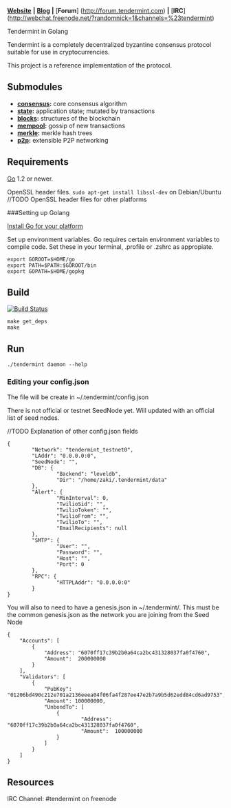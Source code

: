 [**Website**](http://tendermint.com) **|** 
[**Blog**](http://tendermint.com/posts/) **|**
[**Forum**] (http://forum.tendermint.com) **|**
[**IRC**] (http://webchat.freenode.net/?randomnick=1&channels=%23tendermint)

Tendermint in Golang

Tendermint is a completely decentralized byzantine consensus protocol suitable for use in cryptocurrencies.

This project is a reference implementation of the protocol.

## Submodules

* **[consensus](https://github.com/tendermint/tendermint/blob/master/consensus):** core consensus algorithm
* **[state](https://github.com/tendermint/tendermint/blob/master/state):** application state; mutated by transactions
* **[blocks](https://github.com/tendermint/tendermint/blob/master/blocks):** structures of the blockchain
* **[mempool](https://github.com/tendermint/tendermint/blob/master/mempool):** gossip of new transactions
* **[merkle](https://github.com/tendermint/tendermint/blob/master/merkle):** merkle hash trees
* **[p2p](https://github.com/tendermint/tendermint/blob/master/p2p):**  extensible P2P networking

## Requirements

[Go](http://golang.org) 1.2 or newer.

OpenSSL header files. `sudo apt-get install libssl-dev` on Debian/Ubuntu
//TODO OpenSSL header files for other platforms


###Setting up Golang

[Install Go for your platform](https://golang.org/doc/install)

Set up environment variables. Go requires certain environment variables to compile code. Set these in your terminal, .profile or .zshrc as appropiate.

```
export GOROOT=$HOME/go
export PATH=$PATH:$GOROOT/bin
export GOPATH=$HOME/gopkg
```

## Build

[![Build Status](https://drone.io/github.com/tendermint/tendermint/status.png)](https://drone.io/github.com/tendermint/tendermint/latest)

```
make get_deps
make
```

## Run

`./tendermint daemon --help`



### Editing your config.json

The file will be create in ~/.tendermint/config.json

There is not official or testnet SeedNode yet. Will updated with an official list of seed nodes.

//TODO Explanation of other config.json fields

```
{
        "Network": "tendermint_testnet0",
        "LAddr": "0.0.0.0:0",
        "SeedNode": "",
        "DB": {
                "Backend": "leveldb",
                "Dir": "/home/zaki/.tendermint/data"
        },
        "Alert": {
                "MinInterval": 0,
                "TwilioSid": "",
                "TwilioToken": "",
                "TwilioFrom": "",
                "TwilioTo": "",
                "EmailRecipients": null
        },
        "SMTP": {
                "User": "",
                "Password": "",
                "Host": "",
                "Port": 0
        },
        "RPC": {
                "HTTPLAddr": "0.0.0.0:0"
        }
}

```

You will also to need to have a genesis.json in ~/.tendermint/. This must be the common genesis.json as the network you are joining from the Seed Node

```
{
    "Accounts": [
        {
            "Address": "6070ff17c39b2b0a64ca2bc431328037fa0f4760",
            "Amount":  200000000
        }
    ],
    "Validators": [
        {
            "PubKey": "01206bd490c212e701a2136eeea04f06fa4f287ee47e2b7a9b5d62edd84cd6ad9753",
            "Amount": 100000000,
            "UnbondTo": [
                {
                        "Address": "6070ff17c39b2b0a64ca2bc431328037fa0f4760",
                        "Amount":  100000000
                }
            ]
        }
    ]
}
```

## Resources

IRC Channel: #tendermint on freenode
